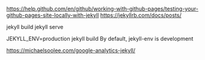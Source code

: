 https://help.github.com/en/github/working-with-github-pages/testing-your-github-pages-site-locally-with-jekyll
https://jekyllrb.com/docs/posts/

jekyll build
jekyll serve


JEKYLL_ENV=production jekyll build 
By default, jekyll-env is development

https://michaelsoolee.com/google-analytics-jekyll/
